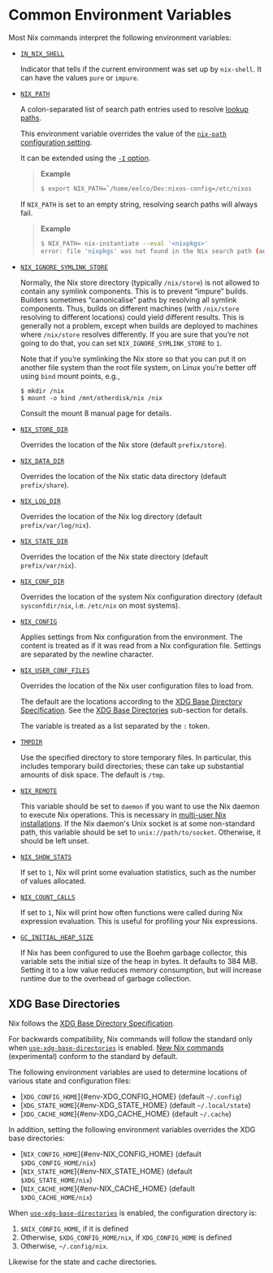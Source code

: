 # Common Environment Variables

Most Nix commands interpret the following environment variables:

- <span id="env-IN_NIX_SHELL">[`IN_NIX_SHELL`](#env-IN_NIX_SHELL)</span>

  Indicator that tells if the current environment was set up by
  `nix-shell`. It can have the values `pure` or `impure`.

- <span id="env-NIX_PATH">[`NIX_PATH`](#env-NIX_PATH)</span>

  A colon-separated list of search path entries used to resolve [lookup paths](@docroot@/language/constructs/lookup-path.md).

  This environment variable overrides the value of the [`nix-path` configuration setting](@docroot@/command-ref/conf-file.md#conf-nix-path).

  It can be extended using the [`-I` option](@docroot@/command-ref/opt-common.md#opt-I).

  > **Example**
  >
  > ```bash
  > $ export NIX_PATH=`/home/eelco/Dev:nixos-config=/etc/nixos
  > ```

  If `NIX_PATH` is set to an empty string, resolving search paths will always fail.

  > **Example**
  >
  > ```bash
  > $ NIX_PATH= nix-instantiate --eval '<nixpkgs>'
  > error: file 'nixpkgs' was not found in the Nix search path (add it using $NIX_PATH or -I)
  > ```

- <span id="env-NIX_IGNORE_SYMLINK_STORE">[`NIX_IGNORE_SYMLINK_STORE`](#env-NIX_IGNORE_SYMLINK_STORE)</span>

  Normally, the Nix store directory (typically `/nix/store`) is not
  allowed to contain any symlink components. This is to prevent
  “impure” builds. Builders sometimes “canonicalise” paths by
  resolving all symlink components. Thus, builds on different machines
  (with `/nix/store` resolving to different locations) could yield
  different results. This is generally not a problem, except when
  builds are deployed to machines where `/nix/store` resolves
  differently. If you are sure that you’re not going to do that, you
  can set `NIX_IGNORE_SYMLINK_STORE` to `1`.

  Note that if you’re symlinking the Nix store so that you can put it
  on another file system than the root file system, on Linux you’re
  better off using `bind` mount points, e.g.,

  ```console
  $ mkdir /nix
  $ mount -o bind /mnt/otherdisk/nix /nix
  ```

  Consult the mount 8 manual page for details.

- <span id="env-NIX_STORE_DIR">[`NIX_STORE_DIR`](#env-NIX_STORE_DIR)</span>

  Overrides the location of the Nix store (default `prefix/store`).

- <span id="env-NIX_DATA_DIR">[`NIX_DATA_DIR`](#env-NIX_DATA_DIR)</span>

  Overrides the location of the Nix static data directory (default
  `prefix/share`).

- <span id="env-NIX_LOG_DIR">[`NIX_LOG_DIR`](#env-NIX_LOG_DIR)</span>

  Overrides the location of the Nix log directory (default
  `prefix/var/log/nix`).

- <span id="env-NIX_STATE_DIR">[`NIX_STATE_DIR`](#env-NIX_STATE_DIR)</span>

  Overrides the location of the Nix state directory (default
  `prefix/var/nix`).

- <span id="env-NIX_CONF_DIR">[`NIX_CONF_DIR`](#env-NIX_CONF_DIR)</span>

  Overrides the location of the system Nix configuration directory
  (default `sysconfdir/nix`, i.e. `/etc/nix` on most systems).

- <span id="env-NIX_CONFIG">[`NIX_CONFIG`](#env-NIX_CONFIG)</span>

  Applies settings from Nix configuration from the environment.
  The content is treated as if it was read from a Nix configuration file.
  Settings are separated by the newline character.

- <span id="env-NIX_USER_CONF_FILES">[`NIX_USER_CONF_FILES`](#env-NIX_USER_CONF_FILES)</span>

  Overrides the location of the Nix user configuration files to load from.

  The default are the locations according to the [XDG Base Directory Specification].
  See the [XDG Base Directories](#xdg-base-directories) sub-section for details.

  The variable is treated as a list separated by the `:` token.

- <span id="env-TMPDIR">[`TMPDIR`](#env-TMPDIR)</span>

  Use the specified directory to store temporary files. In particular,
  this includes temporary build directories; these can take up
  substantial amounts of disk space. The default is `/tmp`.

- <span id="env-NIX_REMOTE">[`NIX_REMOTE`](#env-NIX_REMOTE)</span>

  This variable should be set to `daemon` if you want to use the Nix
  daemon to execute Nix operations. This is necessary in [multi-user
  Nix installations](@docroot@/installation/nix-security.md#multi-user-model). If the Nix
  daemon's Unix socket is at some non-standard path, this variable
  should be set to `unix://path/to/socket`. Otherwise, it should be
  left unset.

- <span id="env-NIX_SHOW_STATS">[`NIX_SHOW_STATS`](#env-NIX_SHOW_STATS)</span>

  If set to `1`, Nix will print some evaluation statistics, such as
  the number of values allocated.

- <span id="env-NIX_COUNT_CALLS">[`NIX_COUNT_CALLS`](#env-NIX_COUNT_CALLS)</span>

  If set to `1`, Nix will print how often functions were called during
  Nix expression evaluation. This is useful for profiling your Nix
  expressions.

- <span id="env-GC_INITIAL_HEAP_SIZE">[`GC_INITIAL_HEAP_SIZE`](#env-GC_INITIAL_HEAP_SIZE)</span>

  If Nix has been configured to use the Boehm garbage collector, this
  variable sets the initial size of the heap in bytes. It defaults to
  384 MiB. Setting it to a low value reduces memory consumption, but
  will increase runtime due to the overhead of garbage collection.

## XDG Base Directories

Nix follows the [XDG Base Directory Specification].

For backwards compatibility, Nix commands will follow the standard only when [`use-xdg-base-directories`] is enabled.
[New Nix commands](@docroot@/command-ref/new-cli/nix.md) (experimental) conform to the standard by default.

The following environment variables are used to determine locations of various state and configuration files:

- [`XDG_CONFIG_HOME`]{#env-XDG_CONFIG_HOME} (default `~/.config`)
- [`XDG_STATE_HOME`]{#env-XDG_STATE_HOME} (default `~/.local/state`)
- [`XDG_CACHE_HOME`]{#env-XDG_CACHE_HOME} (default `~/.cache`)

[XDG Base Directory Specification]: https://specifications.freedesktop.org/basedir-spec/basedir-spec-latest.html
[`use-xdg-base-directories`]: @docroot@/command-ref/conf-file.md#conf-use-xdg-base-directories

In addition, setting the following environment variables overrides the XDG base directories:

- [`NIX_CONFIG_HOME`]{#env-NIX_CONFIG_HOME} (default `$XDG_CONFIG_HOME/nix`)
- [`NIX_STATE_HOME`]{#env-NIX_STATE_HOME} (default `$XDG_STATE_HOME/nix`)
- [`NIX_CACHE_HOME`]{#env-NIX_CACHE_HOME} (default `$XDG_CACHE_HOME/nix`)

When [`use-xdg-base-directories`] is enabled, the configuration directory is:

1. `$NIX_CONFIG_HOME`, if it is defined
2. Otherwise, `$XDG_CONFIG_HOME/nix`, if `XDG_CONFIG_HOME` is defined
3. Otherwise, `~/.config/nix`.

Likewise for the state and cache directories.
